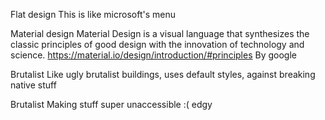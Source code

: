 Flat design
	This is like microsoft's menu

Material design
	Material Design is a visual language that synthesizes the classic principles of good design with the innovation of technology and science.
https://material.io/design/introduction/#principles
By google

Brutalist
	Like ugly brutalist buildings, uses default styles, against breaking native stuff 

Brutalist
	Making stuff super unaccessible :( edgy
